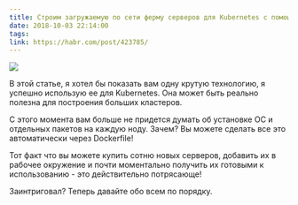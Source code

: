 ```yaml
---
title: Строим загружаемую по сети ферму серверов для Kubernetes с помощью LTSP
date: 2018-10-03 22:14:00
tags:
link: https://habr.com/post/423785/
---
```


![](https://kubernetes.io/images/blog/2018-10-01-network-bootable-farm-with-ltsp/k8s+ltsp.svg)

В этой статье, я хотел бы показать вам одну крутую технологию, я успешно использую ее для Kubernetes. Она может быть реально полезна для построения больших кластеров.

С этого момента вам больше не придется думать об установке ОС и отдельных пакетов на каждую ноду. Зачем? Вы можете сделать все это автоматически через Dockerfile!

Тот факт что вы можете купить сотню новых серверов, добавить их в рабочее окружение и почти моментально получить их готовыми к использованию - это действительно потрясающе!

Заинтриговал? Теперь давайте обо всем по порядку.

<!--more-->
